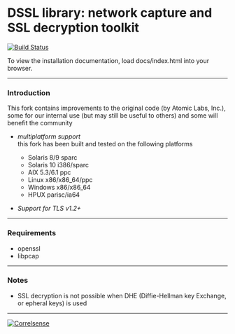 # DSSL library: network capture and SSL decryption toolkit

[![Build Status](https://travis-ci.org/Correlsense/libdssl.svg?branch=master)](https://travis-ci.org/Correlsense/libdssl)

To view the installation documentation, load docs/index.html into your browser.

----------------------------------------------
### Introduction

This fork contains improvements to the original code (by Atomic Labs, Inc.),<br />
some for our internal use (but may still be useful to others) and some will benefit the community

 * _multiplatform support_<br />
   this fork has been built and tested on the following platforms
   * Solaris 8/9 sparc
   * Solaris 10 i386/sparc
   * AIX 5.3/6.1 ppc
   * Linux x86/x86_64/ppc
   * Windows x86/x86_64
   * HPUX parisc/ia64

 * _Support for TLS v1.2+_

----------------------------------------------
### Requirements

 * openssl
 * libpcap

----------------------------------------------
### Notes

* SSL decryption is not possible when DHE (Diffie-Hellman key Exchange, or epheral keys) is used

----------------------------------------------

[![Correlsense](http://www.correlsense.com/newsite2/wp-content/uploads/logo-cs.png)](http://www.correlsense.com)
